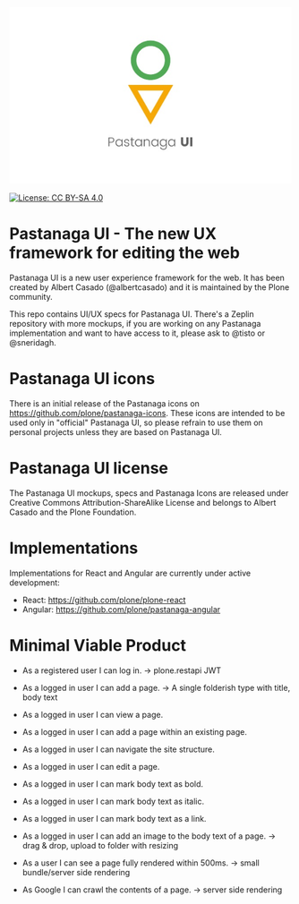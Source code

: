 ![Pastanaga](https://github.com/plone/pastanaga/raw/master/pastanaga-logo.jpg)

[![License: CC BY-SA 4.0](https://img.shields.io/badge/License-CC%20BY--SA%204.0-lightgrey.svg)](https://creativecommons.org/licenses/by-sa/4.0/)

# Pastanaga UI - The new UX framework for editing the web

Pastanaga UI is a new user experience framework for the web. It has been created by Albert Casado (@albertcasado) and it is maintained by the Plone community.

This repo contains UI/UX specs for Pastanaga UI. There's a Zeplin repository with more mockups, if you are working on any Pastanaga implementation and want to have access to it, please ask to @tisto or @sneridagh.

# Pastanaga UI icons

There is an initial release of the Pastanaga icons on https://github.com/plone/pastanaga-icons. These icons are intended to be used only in "official" Pastanaga UI, so please refrain to use them on personal projects unless they are based on Pastanaga UI.

# Pastanaga UI license

The Pastanaga UI mockups, specs and Pastanaga Icons are released under Creative Commons Attribution-ShareAlike License and belongs to Albert Casado and the Plone Foundation.

# Implementations

Implementations for React and Angular are currently under active development:

- React: https://github.com/plone/plone-react
- Angular: https://github.com/plone/pastanaga-angular

# Minimal Viable Product

- As a registered user I can log in. -> plone.restapi JWT
- As a logged in user I can add a page. -> A single folderish type with title, body text
- As a logged in user I can view a page.
- As a logged in user I can add a page within an existing page.
- As a logged in user I can navigate the site structure.
- As a logged in user I can edit a page.


- As a logged in user I can mark body text as bold.
- As a logged in user I can mark body text as italic.
- As a logged in user I can mark body text as a link.

- As a logged in user I can add an image to the body text of a page. -> drag & drop, upload to folder with resizing

- As a user I can see a page fully rendered within 500ms. -> small bundle/server side rendering
- As Google I can crawl the contents of a page. -> server side rendering
